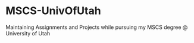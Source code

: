 # MSCS-UnivOfUtah
Maintaining Assignments and Projects while pursuing my MSCS degree @ University of Utah
